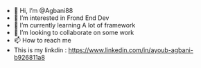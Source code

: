 - 👋 Hi, I’m @Agbani88
- 👀 I’m interested in Frond End Dev
- 🌱 I’m currently learning A lot of framework
- 💞️ I’m looking to collaborate on some work
- 📫 How to reach me 
- This is my linkdin : https://www.linkedin.com/in/ayoub-agbani-b926811a8

<!---
Agbani88/Agbani88 is a ✨ special ✨ repository because its `README.md` (this file) appears on your GitHub profile.
You can click the Preview link to take a look at your changes.
--->
